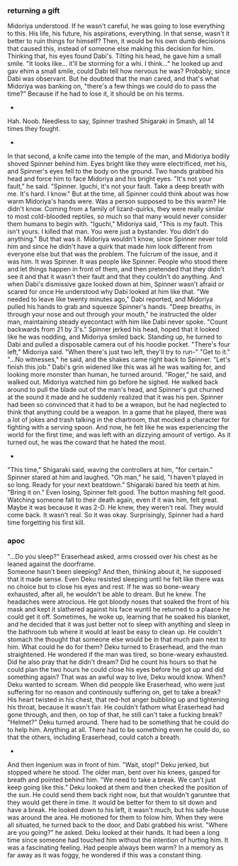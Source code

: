 
### returning a gift

Midoriya understood. If he wasn't careful, he was going to lose everything to this. His life, his future, his aspirations, everything. In that sense, wasn't it better to ruin things for himself? Then, it would be his own dumb decisions that caused this, instead of someone else making this decision for him. 
Thinking that, his eyes found Dabi's. 
Tilting his head, he gave him a small smile. 
"It looks like... it'll be storming for a whi. I think..." he looked up and gav ehim a small smile, could Dabi tell how nervous he was? Probably, since Dabi was observant. But he doubted that the man cared, and that's what Midoriya was banking on, "there's a few things we could do to pass the time?"
Because if he had to lose it, it should be on his terms. 

-

Hah. Noob. Needless to say, Spinner trashed Shigaraki in Smash, all 14 times they fought. 

-

In that second, a knife came into the temple of the man, and Midoriya bodily shoved Spinner behind him. Eyes bright like they were electrificed, met his, and Spinner's eyes fell to the body on the ground.
Two hands grabbed his head and force him to face Midoriya and his bright eyes.
"It's not your fault," he said. "Spinner. Iguchi, it's not your fault. Take a deep breath with me. It's hard. I know." 
But at the time, all Spinner could think about was how warm Midoriya's hands were. 
Was a person supposed to be this warm? He didn't know. Coming from a family of lizard-quirks, they were really similar to most cold-blooded reptiles, so much so that many would never consider them humans to begin with. 
"Iguchi," Midoriya said, "This is my fault. This isn't yours. I killed that man. You were just a bystander. You didn't do anything."
But that was it. Midoriya wouldn't know, since Spinner never told him and since he didn't have a quirk that made him look different from everyone else but that was the problem. The fulcrum of the issue, and it was him. It was Spinner. It was people like Spinner.
People who stood there and let things happen in front of them, and then pretended that they didn't see it and that it wasn't their fault and that they couldn't do anything.
And when Dabi's dismissive gaze looked down at him, Spinner wasn't afraid or scared for once He understood why Dabi looked at him like that.
"We needed to leave like twenty minutes ago," Dabi reported, and Midoriya pulled his hands to grab and squeeze Spinner's hands. 
"Deep breaths, in through your nose and out through your mouth," he instructed the older man, maintaining steady eyecontact with him like Dabi never spoke. "Count backwards from 21 by 3's." 
Spinner jerked his head, hoped that it looked like he was nodding, and Midoriya smiled back. Standing up, he turned to Dabi and pulled a disposable camera out of his hoodie pocket.
"There's four left," Midoriya said. "When there's just two left, they'll try to run-"
"Get to it."
"...No witnesses," he said, and the shakes came right back to Spinner. "Let's finish this job."
Dabi's grin widened like this was all he was waiting for, and looking more monster than human, he turned around. 
"Roger," he said, and walked out. 
Midoriya watched him go before he sighed. He walked back around to pull the blade out of the man's head, and Spinner's gut churned at the sound it made and he suddenly realized that it was his pen. Spinner had been so convinced that it had to be a weapon, but he had neglected to think that anything could be a weapon. 
In a game that he played, there was a lot of jokes and trash talking in the chartroom, that mocked a character for fighting with a serving spoon. And now, he felt like he was experiencing the world for the first time, and was left with an dizzying amount of vertigo.
As it turned out, he was the coward that he hated the most.


-

"This time," Shigaraki said, waving the controllers at him, "for certain."
Spinner stared at him and laughed. "Oh man," he said, "I haven't played in so long. Ready for your next beatdown."
Shigaraki bared his teeth at him. "Bring it on."
Even losing, Spinner felt good. The button mashing felt good. Watching someone fall to their death again, even if it was him, felt great. 
Maybe it was because it was 2-D. He knew, they weren't real. They would come back. It wasn't real. So it was okay.
Surprisingly, Spinner had a hard time forgetting his first kill. 

### apoc

"...Do you sleep?" Eraserhead asked, arms crossed over his chest as he leaned against the doorframe.  
Someone hasn't been sleeping? And then, thinking about it, he supposed that it made sense. Even Deku resisted sleeping until he felt like there was no choice but to close his eyes and rest. If he was so bone-weary exhausted, after all, he wouldn't be able to dream.
But he knew. The headaches were atrocious. He got bloody noses that soaked the front of his mask and kept it slathered against his face wuntil he returned to a plaace he could get it off. Sometimes, he woke up, learning that he soaked his blanket, and he decided that it was just better not to sleep with anything and sleep in the bathroom tub where it would at least be easy to clean up. 
He couldn't stomach the thought that someone else would be in that much pain next to him. 
What could he do for them? 
Deku turned to Eraserhead, and the man straightened. He wondered if the man was tired, so bone-weary exhausted. Did he also pray that he didn't dream? Did he count his hours so that he could plan the two hours he could close his eyes before he got up and did something again? That was an awful way to live, Deku would know. 
When? Deku wanted to scream. When did peopple like Eraserhead, who were just suffering for no reason and continously suffering on, get to take a break? His heart twisted in his chest, that red-hot anger bubbling up and tightening his throat, because it wasn't fair. He couldn't fathom what Eraserhead had gone through, and then, on top of that, he still can't take a fucking break?
"Helmet?"
Deku turned around. There had to be something that he could do to help him. Anything at all. There had to be something even he could do, so that the others, including Eraserhead, could catch a breath. 

-

And then Ingenium was in front of him.
"Wait, stop!"
Deku jerked, but stopped where he stood. The older man, bent over his knees, gasped for breath and pointed behind him.
"We need to take a break. We can't just keep going like this."
Deku looked at them and then checked the position of the sun. He could send them back right now, but that wouldn't garuntee that they would get there in time. It would be better for them to sit down and have a break. He looked down to his left, it wasn't much, but his safe-house was around the area. He motioned for them to folow him. 
When they were all situated, he turned back to the door, and Dabi grabbed his wrist. 
"Where are you going?" he asked. 
Deku looked at their hands. It had been a long time since someone had touched him without the intention of hurting him. It was a fascinating feeling. Had people always been warm? In a memory as far away as it was foggy, he wondered if this was a constant thing. 
